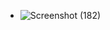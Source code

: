 * ![Screenshot (182)](https://user-images.githubusercontent.com/99093515/153268171-4429b0f6-be2f-48a1-bf74-6fac98dfd9d1.png)